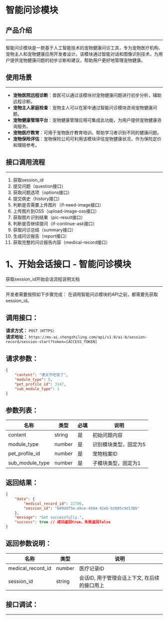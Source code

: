 # 智能问诊模块 

## 产品介绍
---
智能问诊模块是一款基于人工智能技术的宠物健康问诊工具，专为宠物医疗机构、宠物主人和宠物健康应用开发者设计。该模块通过智能对话和图像识别技术，为用户提供宠物健康问题的初步诊断和建议，帮助用户更好地管理宠物健康。

## 使用场景
---
- **宠物医院远程诊断**：兽医可以通过该模块对宠物健康问题进行初步分析，辅助远程诊断。
- **宠物主人家庭检查**：宠物主人可以在家中通过智能问诊模块咨询宠物健康问题。
- **宠物健康管理平台**：宠物健康管理应用可集成此功能，为用户提供宠物健康咨询服务。
- **宠物医疗教育**：可用于宠物医疗教育培训，帮助学习者识别不同的健康问题。
- **宠物保险评估**：宠物保险公司可利用该模块评估宠物健康状况，作为保险定价和理赔参考。

## 接口调用流程
---
1. 获取session_id
2. 提交问题（question接口）
3. 获取问题选项（options接口）
4. 提交病史（history接口）
5. 判断是否需要上传图片（if-need-image接口）
6. 上传图片到OSS（upload-image-oss接口）
7. 获取图片识别结果（pic-result接口）
8. 判断是否继续提问（if-continue-ask接口）
9. 获取问诊总结（summary接口）
10. 生成问诊报告（report接口）
11. 获取完整的问诊报告内容（medical-record接口）


# 1、开始会话接口  - 智能问诊模块
获取session_id开始会话流程说明文档

---

开发者需要按照如下步骤完成：
在调用智能问诊模块的API之前，都需要先获取session_id。

## 调用接口：
**请求方式：** `POST（HTTPS）`  
**请求地址：** `https://ms-ai.chongzhiling.com/api/v1.0/ai-b/session-record/session-start?token=[ACCESS_TOKEN]`

## 请求参数：
```json
{
    "content": "德文不吃饭了",
    "module_type": 5,
    "pet_profile_id": 3147,
    "sub_module_type": 1
}
```

## 参数列表：

| 名称            | 类型   | 必填 | 说明                  |
| --------------- | ------ | ---- | --------------------- |
| content         | string | 是   | 初始问题内容          |
| module_type     | number | 是   | 识别模块类型，固定为5 |
| pet_profile_id  | number | 是   | 宠物档案ID            |
| sub_module_type | number | 是   | 子模块类型，固定为1   |

## 返回结果：
```json
{
    "data": {
        "medical_record_id": 22786,
        "session_id": "689ddf5e-ebce-4504-92eb-b2885c9d138b"
    },
    "message": "Get successfully.",
    "success": true // 成功返回true，失败返回false
}
```

## 返回参数说明：
| 名称              | 类型   | 说明                                         |
| ----------------- | ------ | -------------------------------------------- |
| medical_record_id | number | 医疗记录ID                                   |
| session_id        | string | 会话ID, 用于管理会话上下文, 在后续的接口用上 |

## 接口调试：
---
<script setup>
import SwaggerUI from '../../../src/components/SwaggerUI.vue'
</script>

<ClientOnly>
  <SwaggerUI 
    tag="session"
    type="post"
    path="/session-record/session-start" 
  />
</ClientOnly>



